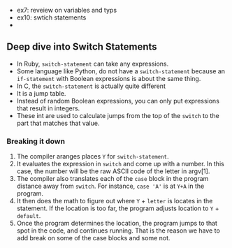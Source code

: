 - ex7: reveiew on variables and typs
- ex10: swtich statements
-


## Deep dive into Switch Statements
- In Ruby, `switch-statement` can take any expressions.
- Some language like Python, do not have a `switch-statement` because an `if-statement` with Boolean expressions is about the same thing.
- In C, the `switch-statement` is actually quite different
- It is a jump table.
- Instead of random Boolean expressions, you can only put expressions that result in integers.
- These int are used to calculate jumps from the top of the `switch` to the part that matches that value.

### Breaking it down
1. The compiler aranges places `Y` for `switch-statement`.
2. It evaluates the expression in `switch` and come up with a number. In this case, the number will be the raw ASCII code of the letter in argv[1].
3. The compiler also translates each of the `case` block in the program distance away from `switch`. For instance, `case 'A'` is at `Y+A` in the program.
4. It then does the math to figure out where `Y` + `letter` is locates in the statement. If the location is too far, the program adjusts location to `Y` + `default`.
5. Once the program determines the location, the program jumps to that spot in the code, and continues running. That is the reason we have to add break on some of the case blocks and some not.

